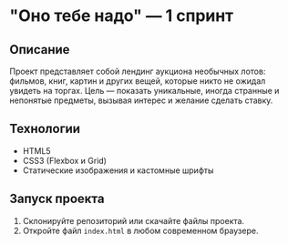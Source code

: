 # "Оно тебе надо" — 1 спринт

## Описание
Проект представляет собой лендинг аукциона необычных лотов: фильмов, книг, картин и других вещей, которые никто не ожидал увидеть на торгах. Цель — показать уникальные, иногда странные и непонятые предметы, вызывая интерес и желание сделать ставку.

## Технологии
- HTML5  
- CSS3 (Flexbox и Grid)  
- Статические изображения и кастомные шрифты  

## Запуск проекта
1. Склонируйте репозиторий или скачайте файлы проекта.  
2. Откройте файл `index.html` в любом современном браузере. 
